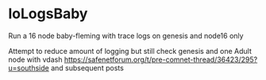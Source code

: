 # loLogsBaby

Run a 16 node baby-fleming with trace logs on genesis and node16 only

Attempt to reduce amount of logging but still check genesis and one Adult node with vdash
https://safenetforum.org/t/pre-comnet-thread/36423/295?u=southside  and subsequent posts

